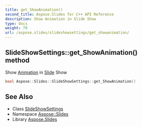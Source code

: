 ```yaml
---
title: get_ShowAnimation()
second_title: Aspose.Slides for C++ API Reference
description: Show Animation in Slide Show
type: docs
weight: 79
url: /aspose.slides/slideshowsettings/get_showanimation/
---
```

## SlideShowSettings::get_ShowAnimation() method


Show [Animation](../../../aspose.slides.animation/) in [Slide](../../slide/) Show

```cpp
bool Aspose::Slides::SlideShowSettings::get_ShowAnimation()
```

## See Also

* Class [SlideShowSettings](../)
* Namespace [Aspose::Slides](../../)
* Library [Aspose.Slides](../../../)